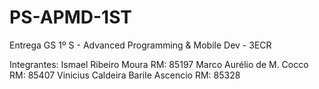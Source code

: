 # PS-APMD-1ST
Entrega GS 1º S - Advanced Programming &amp; Mobile Dev - 3ECR

Integrantes:
Ismael Ribeiro Moura RM: 85197
Marco Aurélio de M. Cocco RM: 85407
Vinicius Caldeira Barile Ascencio RM: 85328
